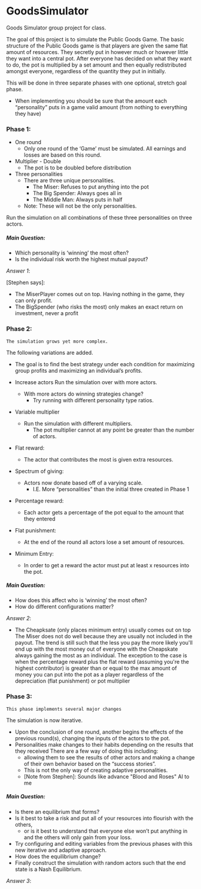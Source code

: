 # GoodsSimulator
Goods Simulator group project for class.

The goal of this project is to simulate the Public Goods Game. The basic structure of the Public Goods game is that players are given the same flat amount of resources. They secretly put in however much or however little they want into a central pot. After everyone has decided on what they want to do, the pot is multiplied by a set amount and then equally redistributed amongst everyone, regardless of the quantity they put in initially.

This will be done in three separate phases with one optional, stretch goal phase. 
- When implementing you should be sure that the amount each “personality” puts in a game valid amount (from nothing to everything they have)

### Phase 1:
- One round
  - Only one round of the ‘Game’ must be simulated. All earnings and losses are based on this round.
- Multiplier - Double
  - The pot is to be doubled before distribution
- Three personalities
  - There are three unique personalities.
    - The Miser: Refuses to put anything into the pot
    - The Big Spender: Always goes all in
    - The Middle Man: Always puts in half
  - Note: These will not be the only personalities.

Run the simulation on all combinations of these three personalities on three actors.

##### Main Question:
- Which personality is ‘winning’ the most often?
- Is the individual risk worth the highest mutual payout?

<em>Answer 1</em>:

[Stephen says]:
- The MiserPlayer comes out on top.
Having nothing in the game, they can only profit.
- The BigSpender (who risks the most) only makes an exact return on investment,
never a profit

### Phase 2:
	The simulation grows yet more complex.
The following variations are added.
- The goal is to find the best strategy under each condition for maximizing group profits
and maximizing an individual’s profits.
- Increase actors
Run the simulation over with more actors.
  - With more actors do winning strategies change?
    - Try running with different personality type ratios.
- Variable multiplier
  - Run the simulation with different multipliers.
    - The pot multiplier cannot at any point be greater than the number of actors.

- Flat reward:
  - The actor that contributes the most is given extra resources.
- Spectrum of giving:
  - Actors now donate based off of a varying scale.
    - I.E. More “personalities” than the initial three created in Phase 1
- Percentage reward:
  - Each actor gets a percentage of the pot equal to the amount that they entered
- Flat punishment:
  - At the end of the round all actors lose a set amount of resources.
- Minimum Entry:
  - In order to get a reward the actor must put at least x resources into the pot.

##### Main Question:
- How does this affect who is ‘winning’ the most often?
- How do different configurations matter?

<em>Answer 2</em>:

- The Cheapksate (only places minimum entry) usually comes out on top
The Miser does not do well because they are usually not included in the payout. The trend is still such that the less you pay the more likely you'll end up with the most money out of everyone with the Cheapskate always gaining the most as an individual. The exception to the case is when the percentage reward plus the flat reward (assuming you're the highest contributor) is greater than or equal to the max amount of money you can put into the pot as a player regardless of the depreciation (flat punishment) or pot multiplier

### Phase 3:
	This phase implements several major changes
The simulation is now iterative.
- Upon the conclusion of one round, another begins the effects of the previous round(s),
changing the inputs of the actors to the pot.
- Personalities make changes to their habits depending on the results that they received
There are a few way of doing this including:
  - allowing them to see the results of other actors and making a change of their own behavior based on the “success stories”.
  - This is not the only way of creating adaptive personalities.
  - [Note from Stephen]: Sounds like advance "Blood and Roses" AI to me

##### Main Question:


- Is there an equilibrium that forms?
- Is it best to take a risk and put all of your resources into flourish with the others,
	- or is it best to understand that everyone else won’t put anything in and the others will only gain from your loss.
- Try configuring and editing variables from the previous phases with this new iterative and adaptive approach.
- How does the equilibrium change?
- Finally construct the simulation with random actors such that the end state is a Nash Equilibrium.

<em>Answer 3</em>:
